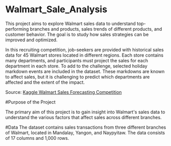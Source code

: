 # Walmart_Sale_Analysis
This project aims to explore Walmart sales data to understand top-performing branches and products, sales trends of different products, and customer behavior. The goal is to study how sales strategies can be improved and optimized. 

In this recruiting competition, job-seekers are provided with historical sales data for 45 Walmart stores located in different regions. Each store contains many departments, and participants must project the sales for each department in each store. To add to the challenge, selected holiday markdown events are included in the dataset. These markdowns are known to affect sales, but it is challenging to predict which departments are affected and the extent of the impact.

Source: [Kaggle Walmart Sales Forecasting Competition](https://www.kaggle.com/c/walmart-recruiting-store-sales-forecasting)

#Purpose of the Project

The primary aim of this project is to gain insight into Walmart's sales data to understand the various factors that affect sales across different branches.

#Data
The dataset contains sales transactions from three different branches of Walmart, located in Mandalay, Yangon, and Naypyitaw. The data consists of 17 columns and 1,000 rows.
